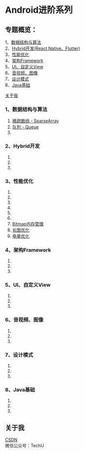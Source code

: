 # Android进阶系列

## 专题概览：</br>
1、[数据结构与算法](#一数据结构与算法)</br>
2、[Hybrid开发(React Native、Flutter)](#二Hybrid开发)</br>
3、[性能优化](#三性能优化)</br>
4、[架构Framework](#四架构Framework)</br>
5、[UI、自定义View](#ui)</br>
6、[音视频、图像](#media)</br>
7、[设计模式](#7设计模式)<br>
8、[Java基础](#8Java基础)<br>

[关于我](#关于我)</br>

### 1、数据结构与算法
1. [稀疏数组 - SparseArray](https://blog.csdn.net/ykmeory/article/details/111342674)
2. [队列 - Queue](https://blog.csdn.net/ykmeory/article/details/111999979)
3.

### 2、Hybrid开发
1. 
2.
3.

### 3、性能优化
1. 
2.
3.
4.
5.
6.
7. [Bitmap内存管理](https://blog.csdn.net/ykmeory/article/details/90299152)
8. [长图优化](https://blog.csdn.net/ykmeory/article/details/90407218)
9. [电量优化](https://blog.csdn.net/ykmeory/article/details/90552856)

### 4、架构Framework
1. 
2.
3.

### 5、<span id="ui">UI、自定义View</span>
1. 
2.
3.

### 6、<span id="media">音视频、图像</span>
1. 
2.
3.

### 7、设计模式
1.
2.
3.

### 8、Java基础
1.
2.
3.

## 关于我
[CSDN](https://blog.csdn.net/ykmeory)
<br>
微信公众号：TechU
